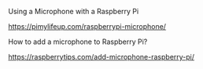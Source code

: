Using a Microphone with a Raspberry Pi

https://pimylifeup.com/raspberrypi-microphone/

How to add a microphone to Raspberry Pi?

https://raspberrytips.com/add-microphone-raspberry-pi/
